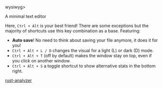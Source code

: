 wysiwyg>

A minimal text editor

Here, `Ctrl + Alt` is your best friend! There are some exceptions but the majority of shortcuts use this key combination as a base. Featuring:
- **Auto save**! No need to think about saving your file anymore, it does it for you!
- `Ctrl + Alt + L / D` changes the visual for a light (L) or dark (D) mode.
- `Ctrl + Alt + T` (off by default) makes the window stay on top, even if you click on another window.
- `Ctrl + Alt + S` a toggle shortcut to show alternative stats in the bottom right.












[rust-analyzer](https://marketplace.visualstudio.com/items?itemName=rust-lang.rust-analyzer)